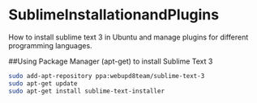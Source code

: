 # SublimeInstallationandPlugins
How to install sublime text 3 in Ubuntu and manage plugins for different programming languages.

##Using Package Manager (apt-get) to install Sublime Text 3

```bash
sudo add-apt-repository ppa:webupd8team/sublime-text-3
sudo apt-get update
sudo apt-get install sublime-text-installer
```